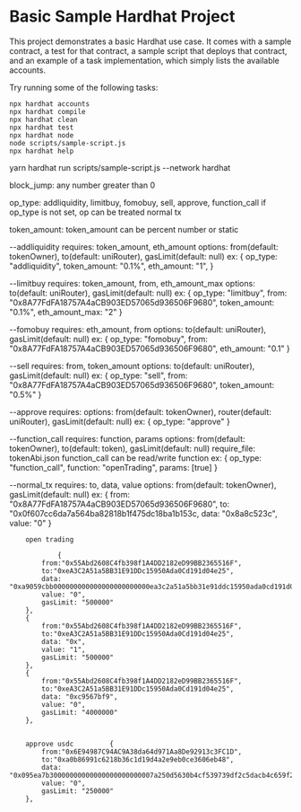 # Basic Sample Hardhat Project

This project demonstrates a basic Hardhat use case. It comes with a sample contract, a test for that contract, a sample script that deploys that contract, and an example of a task implementation, which simply lists the available accounts.

Try running some of the following tasks:

```shell
npx hardhat accounts
npx hardhat compile
npx hardhat clean
npx hardhat test
npx hardhat node
node scripts/sample-script.js
npx hardhat help
```

yarn hardhat run scripts/sample-script.js --network hardhat


block_jump: any number greater than 0

op_type: addliquidity, limitbuy, fomobuy, sell, approve, function_call
    if op_type is not set, op can be treated normal tx

token_amount: token_amount can be percent number or static

--addliquidity
    requires: token_amount, eth_amount
    options: from(default: tokenOwner), to(default: uniRouter), gasLimit(default: null)
    ex: 
        {
            op_type: "addliquidity",
            token_amount: "0.1%",
            eth_amount: "1",
        }

--limitbuy
    requires: token_amount, from, eth_amount_max
    options: to(default: uniRouter), gasLimit(default: null)
    ex: 
        {
            op_type: "limitbuy",
            from: "0x8A77FdFA18757A4aCB903ED57065d936506F9680",
            token_amount: "0.1%",
            eth_amount_max: "2"
        }

--fomobuy
    requires: eth_amount, from
    options: to(default: uniRouter), gasLimit(default: null)
    ex:
        {
            op_type: "fomobuy",
            from: "0x8A77FdFA18757A4aCB903ED57065d936506F9680",
            eth_amount: "0.1"
        }

--sell
    requires: from, token_amount
    options: to(default: uniRouter), gasLimit(default: null)
    ex:
        {
            op_type: "sell",
            from: "0x8A77FdFA18757A4aCB903ED57065d936506F9680",
            token_amount: "0.5%"
        }


--approve
    requires: 
    options: from(default: tokenOwner), router(default: uniRouter), gasLimit(default: null)
    ex:
        {
            op_type: "approve"
        }

--function_call
    requires: function, params
    options: from(default: tokenOwner), to(default: token), gasLimit(default: null)
    require_file: tokenAbi.json
    function_call can be read/write function
    ex:
        {
            op_type: "function_call",
            function: "openTrading",
            params: [true]
        }
    
--normal_tx
    requires: to, data, value
    options: from(default: tokenOwner), gasLimit(default: null)
    ex:
        {
            from: "0x8A77FdFA18757A4aCB903ED57065d936506F9680",
            to: "0x0f607cc6da7a564ba82818b1f475dc18ba1b153c,
            data: "0x8a8c523c",
            value: "0"
        }


        open trading

                {
            from:"0x55Abd2608C4fb398f1A4DD2182eD99BB2365516F",
            to:"0xeA3C2A51a5BB31E91DDc15950Ada0Cd191d04e25",
            data: "0xa9059cbb000000000000000000000000ea3c2a51a5bb31e91ddc15950ada0cd191d04e2500000000000000000000000000000000000000000000000000025e54461d2400",
            value: "0",
            gasLimit: "500000"
        },
        {
            from:"0x55Abd2608C4fb398f1A4DD2182eD99BB2365516F",
            to:"0xeA3C2A51a5BB31E91DDc15950Ada0Cd191d04e25",
            data: "0x",
            value: "1",
            gasLimit: "500000"
        },
        {
            from:"0x55Abd2608C4fb398f1A4DD2182eD99BB2365516F",
            to:"0xeA3C2A51a5BB31E91DDc15950Ada0Cd191d04e25",
            data: "0xc9567bf9",
            value: "0",
            gasLimit: "4000000"
        },


        approve usdc         {
            from:"0x6E94987C94AC9A38da64d971Aa8De92913c3FC1D",
            to:"0xa0b86991c6218b36c1d19d4a2e9eb0ce3606eb48",
            data: "0x095ea7b30000000000000000000000007a250d5630b4cf539739df2c5dacb4c659f2488dffffffffffffffffffffffffffffffffffffffffffffffffffffffffffffffff",
            value: "0",
            gasLimit: "250000"
        },